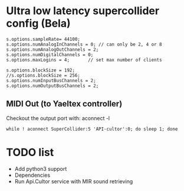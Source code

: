 # Ultra low latency supercollider config (Bela)

	s.options.sampleRate= 44100;
	s.options.numAnalogInChannels = 0; // can only be 2, 4 or 8
	s.options.numAnalogOutChannels = 2;
	s.options.numDigitalChannels = 0;
	s.options.maxLogins = 4;  	   // set max number of clients

	s.options.blockSize = 192;
	//s.options.blockSize = 256;
	s.options.numInputBusChannels = 2;
	s.options.numOutputBusChannels = 2;

## MIDI Out (to Yaeltex controller)

Checkout the output port with: aconnect -l

    while ! aconnect SuperCollider:5 'API-cultor':0; do sleep 1; done


# TODO list

* Add python3 support
* Dependencies
* Run Api.Cultor service with MIR sound retrieving
